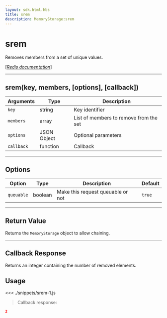 ```yaml
---
layout: sdk.html.hbs
title: srem
description: MemoryStorage:srem
---
```


# srem

Removes members from a set of unique values.

[[_Redis documentation_]](https://redis.io/commands/srem)

---

## srem(key, members, [options], [callback])

| Arguments  | Type        | Description                            |
| ---------- | ----------- | -------------------------------------- |
| `key`      | string      | Key identifier                         |
| `members`  | array       | List of members to remove from the set |
| `options`  | JSON Object | Optional parameters                    |
| `callback` | function    | Callback                               |

---

## Options

| Option     | Type    | Description                       | Default |
| ---------- | ------- | --------------------------------- | ------- |
| `queuable` | boolean | Make this request queuable or not | `true`  |

---

## Return Value

Returns the `MemoryStorage` object to allow chaining.

---

## Callback Response

Returns an integer containing the number of removed elements.

## Usage

<<< ./snippets/srem-1.js

> Callback response:

```json
2
```
